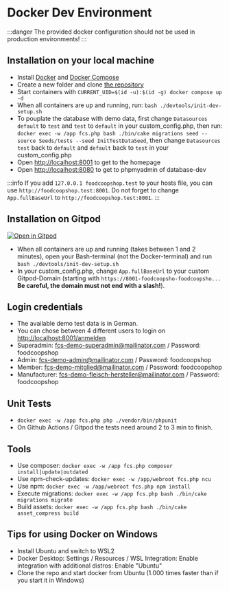 # Docker Dev Environment

:::danger
The provided docker configuration should not be used in production environments!
:::

## Installation on your local machine
* Install [Docker](https://docs.docker.com/engine/install/) and [Docker Compose](https://docs.docker.com/compose/install/)
* Create a new folder and clone [the repository](https://github.com/foodcoopshop/foodcoopshop.git)
* Start containers with `CURRENT_UID=$(id -u):$(id -g) docker compose up -d`
* When all containers are up and running, run: `bash ./devtools/init-dev-setup.sh`
* To pouplate the database with demo data, first change `Datasources` `default` to `test` and `test` to `default` in your custom_config.php, then run: `docker exec -w /app fcs.php bash ./bin/cake migrations seed --source Seeds/tests --seed InitTestDataSeed`, then change `Datasources` `test` back to `default` and `default` back to `test` in your custom_config.php
* Open [http://localhost:8001](http://localhost:8001) to get to the homepage
* Open [http://localhost:8080](http://localhost:8080) to get to phpmyadmin of database-dev

:::info
If you add `127.0.0.1 foodcoopshop.test` to your hosts file, you can use `http://foodcoopshop.test:8001`. Do not forget to change `App.fullBaseUrl` to `http://foodcoopshop.test:8001`.
:::

## Installation on Gitpod
[![Open in Gitpod](https://gitpod.io/button/open-in-gitpod.svg)](https://gitpod.io/#https://github.com/foodcoopshop/foodcoopshop)
* When all containers are up and running (takes between 1 and 2 minutes), open your Bash-terminal (not the Docker-terminal) and run `bash ./devtools/init-dev-setup.sh`
* In your custom_config.php, change `App.fullBaseUrl` to your custom Gitpod-Domain (starting with `https://8001-foodcoopsho-foodcoopsho...` **Be careful, the domain must not end with a slash!**).

## Login credentials
* The available demo test data is in German.
* You can chose between 4 different users to login on [http://localhost:8001/anmelden](http://localhost:8001/anmelden)
* Superadmin: fcs-demo-superadmin@mailinator.com / Password: foodcoopshop
* Admin: fcs-demo-admin@mailinator.com / Password: foodcoopshop
* Member: fcs-demo-mitglied@mailinator.com / Password: foodcoopshop
* Manufacturer: fcs-demo-fleisch-hersteller@mailinator.com / Password: foodcoopshop

## Unit Tests

* `docker exec -w /app fcs.php php ./vendor/bin/phpunit`
* On Github Actions / Gitpod the tests need around 2 to 3 min to finish.

## Tools

* Use composer: `docker exec -w /app fcs.php composer install|update|outdated`
* Use npm-check-updates: `docker exec -w /app/webroot fcs.php ncu`
* Use npm: `docker exec -w /app/webroot fcs.php npm install`
* Execute migrations: `docker exec -w /app fcs.php bash ./bin/cake migrations migrate`
* Build assets: `docker exec -w /app fcs.php bash ./bin/cake asset_compress build`

## Tips for using Docker on Windows
* Install Ubuntu and switch to WSL2
* Docker Desktop: Settings / Resources / WSL Integration: Enable integration with additional distros: Enable "Ubuntu"
* Clone the repo and start docker from Ubuntu (1.000 times faster than if you start it in Windows)